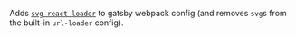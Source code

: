 Adds [`svg-react-loader`][loader] to gatsby webpack config (and removes `svg`s from the built-in `url-loader` config).

[loader]: https://github.com/jhamlet/svg-react-loader
